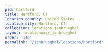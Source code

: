 ```yaml
---
pid: hartford
title: Hartford, CT
location_country: United States
location_city: Hartford, CT
collection: locations_janbrueghel
layout: locationpage_janbrueghel
order: '116'
permalink: "/janbrueghel/locations/hartford"
---
```


